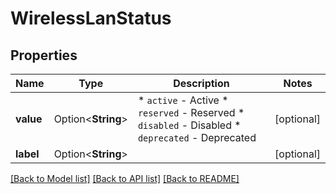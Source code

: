 # WirelessLanStatus

## Properties

Name | Type | Description | Notes
------------ | ------------- | ------------- | -------------
**value** | Option<**String**> | * `active` - Active * `reserved` - Reserved * `disabled` - Disabled * `deprecated` - Deprecated | [optional]
**label** | Option<**String**> |  | [optional]

[[Back to Model list]](../README.md#documentation-for-models) [[Back to API list]](../README.md#documentation-for-api-endpoints) [[Back to README]](../README.md)


